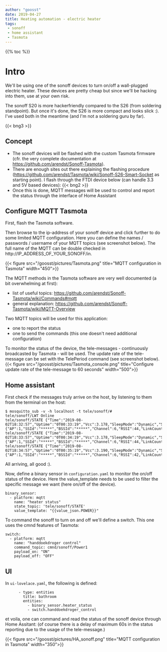 ```yaml
---
author: "goosst"
date: 2019-04-27
title: Heating automation - electric heater
tags:
 - sonoff
 - home assistant
 - Tasmota
---
```


{{% toc %}}

# Intro

We'll be using one of the sonoff devices to turn on/off a wall-plugged electric heater. These devices are pretty cheap but since we'll be hacking into them, use at your own risk.

The sonoff S20 is more hackerfriendly compared to the S26 (from soldering standpoint). But once it's done, the S26 is more compact and looks slick :). I've used both in the meantime (and I'm not a soldering guru by far).

{{< bng3 >}}

## Concept

* The sonoff devices will be flashed with the custom Tasmota firmware (cfr. the very complete documentation at https://github.com/arendst/Sonoff-Tasmota).
* There are enough sites out there explaining the flashing procedure (https://github.com/arendst/Tasmota/wiki/Sonoff-S26-Smart-Socket as starting point). I flash through the FTDI device below (can handle 3.3 and 5V based devices): {{< bng2 >}}
* Once this is done, MQTT messages will be used to control and report the status through the interface of Home Assistant



## Configure MQTT Tasmota

First, flash the Tasmota software.

Then browse to the ip-address of your sonoff device and click further to do some limited MQTT configuration. Here you can define the names / passwords / username of your MQTT topics (see screenshot below). The full name of the MQTT can be double checked in http://IP_ADDRESS_OF_YOUR_SONOFF/in.

{{< figure src="/goosst/pictures/Tasmota.png" title="MQTT configuration in Tasmota" width="450">}}

The MQTT methods in the Tasmota software are very well documented (a bit overwhelming at first):

* list of useful topics: https://github.com/arendst/Sonoff-Tasmota/wiki/Commands#mqtt
* general explanation: https://github.com/arendst/Sonoff-Tasmota/wiki/MQTT-Overview


Two MQTT topics will be used for this application:

* one to report the status
* one to send the commands (this one doesn't need additional configuration)

To monitor the status of the device, the tele-messages - continuously broadcasted by Tasmota - will be used. The update rate of the tele-message can be set with the TelePeriod command (see screenshot below).
{{< figure src="/goosst/pictures/Tasmota_console.png" title="Configure update rate of the tele-message to 60 seconds" width="500">}}



## Home assistant

First check if the messages truly arrive on the host, by listening to them from the terminal on the host:

```
$ mosquitto_sub -v -h localhost -t tele/sonoff/#
tele/sonoff/LWT Online
tele/sonoff/STATE {"Time":"2019-08-02T18:32:57","Uptime":"0T00:33:19","Vcc":3.178,"SleepMode":"Dynamic","Sleep":250,"LoadAvg":24,"POWER":"OFF","Wifi":{"AP":1,"SSId":"*****","BSSId":"*****","Channel":6,"RSSI":44,"LinkCount":1,"Downtime":"0T00:00:06"}}
tele/sonoff/STATE {"Time":"2019-08-02T18:33:57","Uptime":"0T00:34:19","Vcc":3.178,"SleepMode":"Dynamic","Sleep":250,"LoadAvg":3,"POWER":"OFF","Wifi":{"AP":1,"SSId":"*****","BSSId":"*****","Channel":6,"RSSI":44,"LinkCount":1,"Downtime":"0T00:00:06"}}
tele/sonoff/STATE {"Time":"2019-08-02T18:34:57","Uptime":"0T00:35:19","Vcc":3.190,"SleepMode":"Dynamic","Sleep":250,"LoadAvg":9,"POWER":"OFF","Wifi":{"AP":1,"SSId":"*****","BSSId":"*****","Channel":6,"RSSI":42,"LinkCount":1,"Downtime":"0T00:00:06"}}

```

All arriving, all good :).


Now, define a binary sensor in `configuration.yaml` to monitor the on/off status of the device. Here the value_template needs to be used to filter the specific message we want (here on/off of the device).

```
binary_sensor:
  - platform: mqtt
    name: "heater status"
    state_topic: 'tele/sonoff/STATE'
    value_template: "{{value_json.POWER}}"
```

To command the sonoff to turn on and off we'll define a switch. This one uses the cmnd features of Tasmota:
```
switch:
  - platform: mqtt
    name: "handdoekdroger control"
    command_topic: cmnd/sonoff/Power1
    payload_on: "ON"
    payload_off: "OFF"

```


## UI

In `ui-lovelace.yaml`, the following is defined:

```
      - type: entities
        title: bathroom
        entities:
          - binary_sensor.heater_status
          - switch.handdoekdroger_control
```

et voila, one can command and read the status of the sonoff device through Home Assitant:
(of course there is a delay of maximum 60s in the status reporting due to the usage of the tele-message.)


{{< figure src="/goosst/pictures/HA_sonoff.png" title="MQTT configuration in Tasmota" width="350">}}
